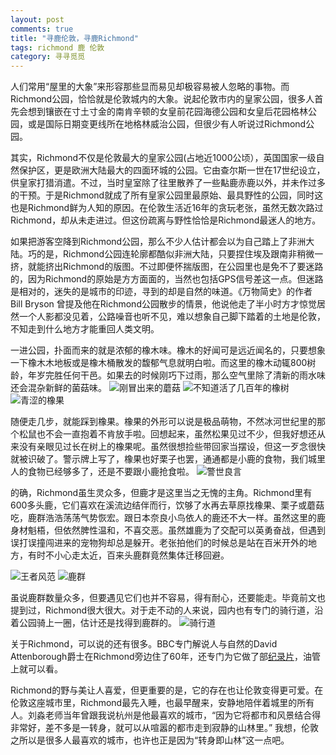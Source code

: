 ```yaml
---
layout: post
comments: true
title: "寻鹿伦敦，寻鹿Richmond"
tags: richmond 鹿 伦敦
category: 寻寻觅觅
---
```


人们常用“屋里的大象”来形容那些显而易见却极容易被人忽略的事物。而Richmond公园，恰恰就是伦敦城内的大象。说起伦敦市内的皇家公园，很多人首先会想到镶嵌在寸土寸金的南肯辛顿的女皇前花园海德公园和女皇后花园格林公园，或是国际日期变更线所在地格林威治公园，但很少有人听说过Richmond公园。

其实，Richmond不仅是伦敦最大的皇家公园(占地近1000公顷），英国国家一级自然保护区，更是欧洲大陆最大的四面环城的公园。它由查尔斯一世在17世纪设立，供皇家打猎消遣。不过，当时皇室除了往里散养了一些黇鹿赤鹿以外，并未作过多的干预。于是Richmond就成了所有皇家公园里最原始、最具野性的公园，同时这也是Richmond鲜为人知的原因。在伦敦生活近16年的贪玩老张，虽然无数次路过Richmond，却从未走进过。但这份疏离与野性恰恰是Richmond最迷人的地方。

如果把游客空降到Richmond公园，那么不少人估计都会以为自己踏上了非洲大陆。巧的是，Richmond公园连轮廓都酷似非洲大陆，只要捏住埃及跟南非稍微一挤，就能挤出Richmond的版图。不过即便怀揣版图，在公园里也是免不了要迷路的，因为Richmond的原始是方方面面的，当然也包括GPS信号差这一点。但迷路是相对的，迷失的是城市的印迹，寻到的却是自然的味道。《万物简史》的作者 Bill Bryson 曾提及他在Richmond公园散步的情景，他说他走了半小时方才惊觉居然一个人影都没见着，公路噪音也听不见，难以想象自己脚下踏着的土地是伦敦，不知走到什么地方才能重回人类文明。

一进公园，扑面而来的就是浓郁的橡木味。橡木的好闻可是远近闻名的，只要想象一下橡木木地板或是橡木桶散发的馥郁气息就明白啦。而这里的橡木动辄800树龄，年岁完胜任何干邑。如果去的时候刚巧下过雨，那么空气里除了清新的雨水味还会混杂新鲜的菌菇味。
![刚冒出来的蘑菇](/images/richmond/mushroom.JPG)
![不知道活了几百年的橡树](/images/richmond/oak.JPG)
![青涩的橡果](/images/richmond/acorn1.JPG)

随便走几步，就能踩到橡果。橡果的外形可以说是极品萌物，不然冰河世纪里的那个松鼠也不会一直抱着不肯放手啦。回想起来，虽然松果见过不少，但我好想还从来没有亲眼见过长在树上的橡果呢。虽然很想捡些带回家当摆设，但这一歹念很快就被识破了。警示牌上写了，橡果也好栗子也罢，通通都是小鹿的食物，我们城里人的食物已经够多了，还是不要跟小鹿抢食啦。
![警世良言](/images/richmond/warning.JPG)

的确，Richmond虽生灵众多，但鹿才是这里当之无愧的主角。Richmond里有600多头鹿，它们喜欢在溪流边结伴而行，饮够了水再去草原找橡果、栗子或蘑菇吃，鹿群浩浩荡荡气势恢宏。跟日本奈良小鸟依人的鹿还不大一样。虽然这里的鹿身材魁梧，但依然脾性温和，不喜交恶。虽然雄鹿为了交配可以英勇奋战，但遇到误打误撞闯进来的宠物狗却总是躲开。老张拍他们的时候总是站在百米开外的地方，有时不小心走太近，百来头鹿群竟然集体迁移回避。

![王者风范](/images/richmond/deer3.JPG)
![鹿群](/images/richmond/deer1.JPG)

虽说鹿群数量众多，但要遇见它们也并不容易，得有耐心，还要能走。毕竟前文也提到过，Richmond很大很大。对于走不动的人来说，园内也有专门的骑行道，沿着公园骑上一圈，估计还是找得到鹿群的。
![骑行道](/images/richmond/cycling.JPG)

关于Richmond，可以说的还有很多。BBC专门解说人与自然的David Attenborough爵士在Richmond旁边住了60年，还专门为它做了部[纪录片](https://www.youtube.com/watch?v=LMGKSwqryso)，油管上就可以看。

Richmond的野与美让人喜爱，但更重要的是，它的存在也让伦敦变得更可爱。在伦敦这座城市里，Richmond最先入睡，也最早醒来，安静地陪伴着城里的所有人。刘淼老师当年曾跟我说杭州是他最喜欢的城市，“因为它将都市和风景结合得非常好，差不多是一转身，就可以从喧嚣的都市走到寂静的山林里。” 我想，伦敦之所以是很多人最喜欢的城市，也许也正是因为“转身即山林”这一点吧。








